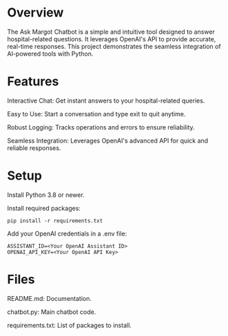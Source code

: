 # Overview

The Ask Margot Chatbot is a simple and intuitive tool designed to answer hospital-related questions. It leverages OpenAI's API to provide accurate, real-time responses. This project demonstrates the seamless integration of AI-powered tools with Python.

# Features

Interactive Chat: Get instant answers to your hospital-related queries.

Easy to Use: Start a conversation and type exit to quit anytime.

Robust Logging: Tracks operations and errors to ensure reliability.

Seamless Integration: Leverages OpenAI's advanced API for quick and reliable responses.

# Setup

Install Python 3.8 or newer.

Install required packages:

`pip install -r requirements.txt`

Add your OpenAI credentials in a .env file:
```
ASSISTANT_ID=<Your OpenAI Assistant ID>
OPENAI_API_KEY=<Your OpenAI API Key>
```

# Files

README.md: Documentation.

chatbot.py: Main chatbot code.

requirements.txt: List of packages to install.
